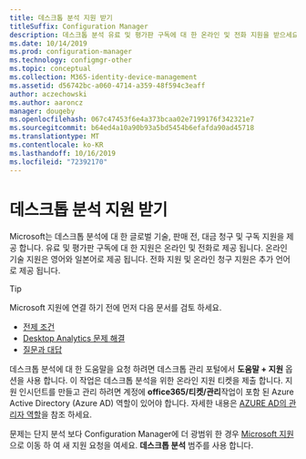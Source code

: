 ```yaml
---
title: 데스크톱 분석 지원 받기
titleSuffix: Configuration Manager
description: 데스크톱 분석 유료 및 평가판 구독에 대 한 온라인 및 전화 지원을 받으세요.
ms.date: 10/14/2019
ms.prod: configuration-manager
ms.technology: configmgr-other
ms.topic: conceptual
ms.collection: M365-identity-device-management
ms.assetid: d56742bc-a060-4714-a359-48f594c3eaff
author: aczechowski
ms.author: aaroncz
manager: dougeby
ms.openlocfilehash: 067c47453f6e4a373bcaa02e7199176f342321e7
ms.sourcegitcommit: b64ed4a10a90b93a5bd5454b6efafda90ad45718
ms.translationtype: MT
ms.contentlocale: ko-KR
ms.lasthandoff: 10/16/2019
ms.locfileid: "72392170"
---
```

# <a name="get-support-for-desktop-analytics"></a>데스크톱 분석 지원 받기

Microsoft는 데스크톱 분석에 대 한 글로벌 기술, 판매 전, 대금 청구 및 구독 지원을 제공 합니다. 유료 및 평가판 구독에 대 한 지원은 온라인 및 전화로 제공 됩니다. 온라인 기술 지원은 영어와 일본어로 제공 됩니다. 전화 지원 및 온라인 청구 지원은 추가 언어로 제공 됩니다.

> [!TIP]
> Microsoft 지원에 연결 하기 전에 먼저 다음 문서를 검토 하세요.
>
> - [전제 조건](/sccm/desktop-analytics/overview#prerequisites)
> - [Desktop Analytics 문제 해결](/sccm/desktop-analytics/troubleshooting)
> - [질문과 대답](/sccm/desktop-analytics/faq)

데스크톱 분석에 대 한 도움말을 요청 하려면 데스크톱 관리 포털에서 **도움말 + 지원** 옵션을 사용 합니다. 이 작업은 데스크톱 분석을 위한 온라인 지원 티켓을 제출 합니다. 지원 인시던트를 만들고 관리 하려면 계정에 **office365/티켓/관리**작업이 포함 된 Azure Active Directory (Azure AD) 역할이 있어야 합니다. 자세한 내용은 [AZURE AD의 관리자 역할](https://docs.microsoft.com/azure/active-directory/users-groups-roles/directory-assign-admin-roles)을 참조 하세요.

문제는 단지 분석 보다 Configuration Manager에 더 광범위 한 경우 [Microsoft 지원](https://aka.ms/cmcbsupport) 으로 이동 하 여 새 지원 요청을 여세요. **데스크톱 분석** 범주를 사용 합니다.
